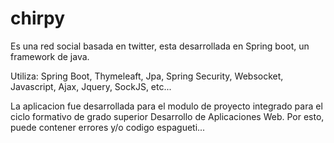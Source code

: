 # chirpy

Es una red social basada en twitter, esta desarrollada en Spring boot, un framework de java.

Utiliza:
Spring Boot,
Thymeleaft,
Jpa,
Spring Security,
Websocket,
Javascript,
Ajax,
Jquery,
SockJS,
etc...

La aplicacion fue desarrollada para el modulo de proyecto integrado para el ciclo formativo de grado superior Desarrollo de Aplicaciones Web. Por esto, puede contener errores
y/o codigo espagueti...
